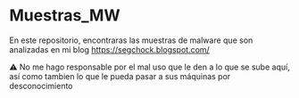 # Muestras_MW
En este repositorio, encontraras las muestras de malware que son analizadas en mi blog https://segchock.blogspot.com/

:warning: No me hago responsable por el mal uso que le den a lo que se sube aquí, así como tambien lo que le pueda pasar
a sus máquinas por desconocimiento
